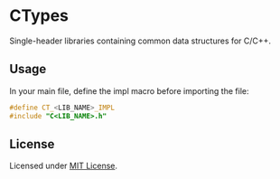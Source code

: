 # CTypes

Single-header libraries containing common data structures for C/C++.

## Usage

In your main file, define the impl macro before importing the file:

```c
#define CT_<LIB_NAME>_IMPL
#include "C<LIB_NAME>.h"
```

## License

Licensed under [MIT License](LICENSE).
